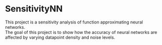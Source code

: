 # SensitivityNN
This project is a sensitivity analysis of function approximating neural networks. <br />
The goal of this project is to show how the accuracy of neural networks are affected by varying datapoint density and noise levels.

